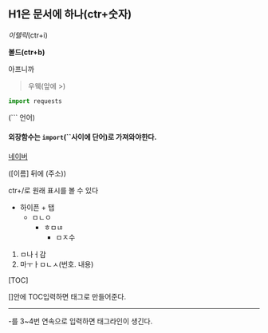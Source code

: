 ## H1은 문서에 하나(ctr+숫자)

*이텔릭*(ctr+i)

**볼드(ctr+b)**



아프니까

> 우웩(앞에 >)



```python
import requests

```

(``` 언어)



#### 외장함수는 `import`(``사이에 단어)로 가져와야한다.



[네이버](www.naver.com)

([이름] 뒤에 (주소))



ctr+/로 원래 표시를 볼 수 있다



- 하이픈 + 탭
  - ㅁㄴㅇ
    - ㅎㅁㄶ
      - ㅁㅈ수



1. ㅁ나ㅓ감
2. 마ㅜㅏㅁㄴㅅ(번호. 내용)





[TOC]

[]안에 TOC입력하면 태그로 만들어준다.





----

-를 3~4번 연속으로 입력하면 태그라인이 생긴다.